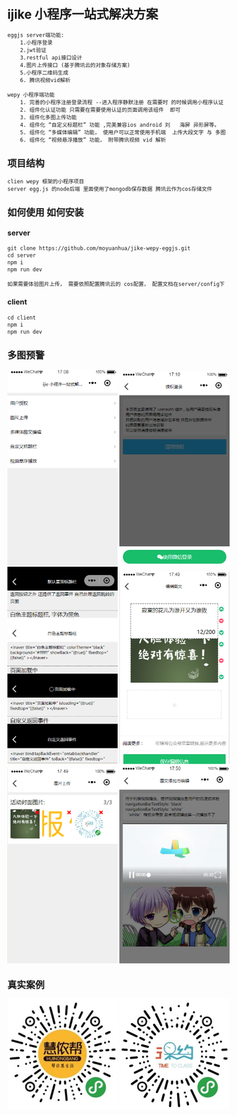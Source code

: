 # ijike 小程序一站式解决方案

    eggjs server端功能:
        1.小程序登录
        2.jwt验证
        3.restful api接口设计
        4.图片上传接口 (基于腾讯云的对象存储方案)
        5.小程序二维码生成
        6. 腾讯视频vid解析

    wepy 小程序端功能
        1. 完善的小程序注册登录流程 --进入程序静默注册 在需要时 的时候调用小程序认证
        2. 组件化认证功能 只需要在需要使用认证的页面调用该组件  即可
        3. 组件化多图上传功能 
        4. 组件化 “自定义标题栏” 功能 ,完美兼容ios android 刘   海屏 异形屏等。
        5. 组件化 “多媒体编辑” 功能， 使用户可以正常使用手机端  上传大段文字 与 多图
        6. 组件化 “视频悬浮播放” 功能， 附带腾讯视频 vid 解析 


## 项目结构

    clien wepy 框架的小程序项目
    server egg.js 的node后端 里面使用了mongodb保存数据 腾讯云作为cos存储文件



##  如何使用 如何安装

### server

    
    git clone https://github.com/moyuanhua/jike-wepy-eggjs.git
    cd server
    npm i 
    npm run dev
    
    如果需要体验图片上传， 需要依照配置腾讯云的 cos配置， 配置文档在server/config下
    

### client    


    cd client
    npm i
    npm run dev
    



    

## 多图预警
<img src="./img/cover.png" width="250" height="" alt="封面"></img>
<img src="./img/auth.png" width="250" height="" alt="认证"></img>
<img src="./img/title.png" width="250" height="" alt="标题"></img>
<img src="./img/medie.png" width="250" height="" alt="多媒体"></img>
<img src="./img/upload.png" width="250" height="" alt="上传"></img>
<img src="./img/video.png" width="250" height="" alt="视频"></img>

## 真实案例
<img src="./img/123.jpg" width="250" height="" alt="上传"></img>
<img src="./img/456.jpg" width="250" height="" alt="视频"></img>
    